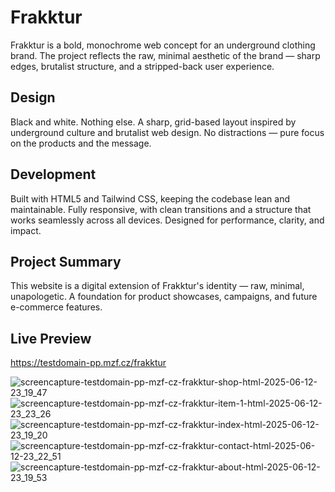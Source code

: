 # Frakktur
Frakktur is a bold, monochrome web concept for an underground clothing brand. The project reflects the raw, minimal aesthetic of the brand — sharp edges, brutalist structure, and a stripped-back user experience.

## Design
Black and white. Nothing else.
A sharp, grid-based layout inspired by underground culture and brutalist web design. No distractions — pure focus on the products and the message.

## Development
Built with HTML5 and Tailwind CSS, keeping the codebase lean and maintainable.
Fully responsive, with clean transitions and a structure that works seamlessly across all devices. Designed for performance, clarity, and impact.

## Project Summary
This website is a digital extension of Frakktur's identity — raw, minimal, unapologetic. A foundation for product showcases, campaigns, and future e-commerce features.

## Live Preview
https://testdomain-pp.mzf.cz/frakktur

![screencapture-testdomain-pp-mzf-cz-frakktur-shop-html-2025-06-12-23_19_47](https://github.com/user-attachments/assets/ea8af843-21ee-474e-8350-d2b8d55bb67d)
![screencapture-testdomain-pp-mzf-cz-frakktur-item-1-html-2025-06-12-23_23_26](https://github.com/user-attachments/assets/24f7fb35-7de6-4099-aec4-86c83d2a8b01)
![screencapture-testdomain-pp-mzf-cz-frakktur-index-html-2025-06-12-23_19_20](https://github.com/user-attachments/assets/09a53bf0-2e90-4c84-ba28-8bdded171c51)
![screencapture-testdomain-pp-mzf-cz-frakktur-contact-html-2025-06-12-23_22_51](https://github.com/user-attachments/assets/e62137d7-a85e-4509-aa68-acb4e24e6221)
![screencapture-testdomain-pp-mzf-cz-frakktur-about-html-2025-06-12-23_19_53](https://github.com/user-attachments/assets/2c5ad097-0c0c-4f35-95b7-fa7af0e0b197)
